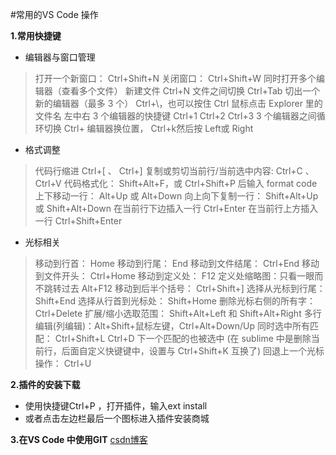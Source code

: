 #常用的VS Code 操作

**1.常用快捷键**
* 编辑器与窗口管理
>打开一个新窗口： Ctrl+Shift+N
关闭窗口： Ctrl+Shift+W
同时打开多个编辑器（查看多个文件）
新建文件 Ctrl+N
文件之间切换 Ctrl+Tab
切出一个新的编辑器（最多 3 个） Ctrl+\，也可以按住 Ctrl 鼠标点击 Explorer 里的文件名
左中右 3 个编辑器的快捷键 Ctrl+1 Ctrl+2 Ctrl+3
3 个编辑器之间循环切换 Ctrl+
编辑器换位置， Ctrl+k然后按 Left或 Right

* 格式调整
>代码行缩进 Ctrl+[ 、 Ctrl+]
复制或剪切当前行/当前选中内容: Ctrl+C 、 Ctrl+V 
代码格式化： Shift+Alt+F，或 Ctrl+Shift+P 后输入 format code
上下移动一行： Alt+Up 或 Alt+Down
向上向下复制一行： Shift+Alt+Up 或 Shift+Alt+Down
在当前行下边插入一行 Ctrl+Enter
在当前行上方插入一行 Ctrl+Shift+Enter

* 光标相关
>移动到行首： Home
移动到行尾： End
移动到文件结尾： Ctrl+End
移动到文件开头： Ctrl+Home
移动到定义处： F12
定义处缩略图：只看一眼而不跳转过去 Alt+F12
移动到后半个括号： Ctrl+Shift+]
选择从光标到行尾： Shift+End
选择从行首到光标处： Shift+Home
删除光标右侧的所有字： Ctrl+Delete
扩展/缩小选取范围： Shift+Alt+Left 和 Shift+Alt+Right
多行编辑(列编辑)：Alt+Shift+鼠标左键，Ctrl+Alt+Down/Up
同时选中所有匹配： Ctrl+Shift+L
Ctrl+D 下一个匹配的也被选中 (在 sublime 中是删除当前行，后面自定义快键键中，设置与 Ctrl+Shift+K 互换了)
回退上一个光标操作： Ctrl+U


**2.插件的安装下载**
* 使用快捷键Ctrl+P ，打开插件，输入ext install
* 或者点击左边栏最后一个图标进入插件安装商城

**3.在VS Code 中使用GIT**
[csdn博客](https://www.cnblogs.com/yucongblog/p/9763902.html)


